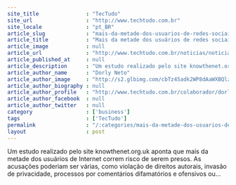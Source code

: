 ```yaml
---
site_title               : "TecTudo"
site_url                 : "http://www.techtudo.com.br"
site_locale              : "pt_BR"
article_slug             : "mais-da-metade-dos-usuarios-de-redes-sociais-corre-risco-de-ser-preso"
article_title            : "Mais da metade dos usuários de redes sociais corre risco de ser preso"
article_image            : null
article_url              : "http://www.techtudo.com.br/noticias/noticia/2012/01/mais-da-metade-dos-usuarios-de-redes-sociais-correm-risco-de-serem-presos.html"
article_published_at     : null
article_description      : "Um estudo realizado pelo site knowthenet.org.uk aponta que mais da metade dos usuários de Internet correm risco de serem presos. As acusações poderiam ser várias, como violação de direitos autorais, invasão de privacidade, processos por comentários difamatórios e ofensivos ou..."
article_author_name      : "Dorly Neto"
article_author_image     : "http://s2.glbimg.com/cbTz45adk2WP8dAaWXBQlzrxsvc=/30x30/s2.glbimg.com/bDlEI_8qBg_NqTCvkxO2Zrpyulk=/140x140/s.glbimg.com/po/tt2/f/original/2013/11/12/50.jpg"
article_author_biography : null
article_author_profile   : "http://www.techtudo.com.br/colaborador/dorly-neto.html"
article_author_facebook  : null
article_author_twitter   : null
category                 : ['business']
tags                     : ['TecTudo']
permalink                : "/:categories/mais-da-metade-dos-usuarios-de-redes-sociais-corre-risco-de-ser-preso/"
layout                   : post
---
```


Um estudo realizado pelo site knowthenet.org.uk aponta que mais da metade dos usuários de Internet correm risco de serem presos. As acusações poderiam ser várias, como violação de direitos autorais, invasão de privacidade, processos por comentários difamatórios e ofensivos ou...
